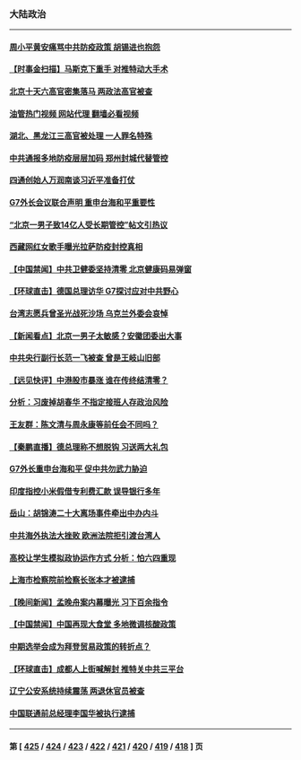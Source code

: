 ### 大陆政治
---
#### [周小平黄安痛骂中共防疫政策 胡锡进也抱怨](../../pages/ncid277/n13860254.md?11060845) 
#### [【时事金扫描】马斯克下重手 对推特动大手术](../../pages/ncid277/n13860175.md?11060845) 
#### [北京十天六高官密集落马 两政法高官被查](../../pages/ncid277/n13860017.md?11060845) 
#### [油管热门视频 网站代理 翻墙必看视频](http://132.145.103.77:81/youtube.html?11060845)
#### [湖北、黑龙江三高官被处理 一人罪名特殊](../../pages/ncid277/n13860091.md?11060845) 
#### [中共通报多地防疫层层加码 郑州封城代替管控](../../pages/ncid277/n13860092.md?11060845) 
#### [四通创始人万润南谈习近平准备打仗](../../pages/ncid277/n13860088.md?11060845) 
#### [G7外长会议联合声明 重申台海和平重要性](../../pages/ncid277/n13860108.md?11060845) 
#### [“北京一男子致14亿人受长期管控”帖文引热议](../../pages/ncid277/n13859974.md?11060845) 
#### [西藏网红女歌手曝光拉萨防疫封控真相](../../pages/ncid277/n13860022.md?11060845) 
#### [【中国禁闻】中共卫健委坚持清零 北京健康码易弹窗](../../pages/ncid277/n13859773.md?11060845) 
#### [【环球直击】德国总理访华 G7探讨应对中共野心](../../pages/ncid277/n13859732.md?11060845) 
#### [台湾志愿兵曾圣光战死沙场 乌克兰外委会哀悼](../../pages/ncid277/n13859963.md?11060845) 
#### [【新闻看点】北京一男子太敏感？安徽团委出大事](../../pages/ncid277/n13859778.md?11060845) 
#### [中共央行副行长范一飞被查 曾是王岐山旧部](../../pages/ncid277/n13859917.md?11060845) 
#### [【远见快评】中港股市暴涨 谁在传终结清零？](../../pages/ncid277/n13859782.md?11060845) 
#### [分析：习废掉胡春华 不指定接班人存政治风险](../../pages/ncid277/n13859799.md?11060845) 
#### [王友群：陈文清与周永康等前任会不同吗？](../../pages/ncid277/n13859797.md?11060845) 
#### [【秦鹏直播】德总理称不想脱钩 习送两大礼包](../../pages/ncid277/n13859729.md?11060845) 
#### [G7外长重申台海和平 促中共勿武力胁迫](../../pages/ncid277/n13859752.md?11060845) 
#### [印度指控小米假借专利费汇款 误导银行多年](../../pages/ncid277/n13859680.md?11060845) 
#### [岳山：胡锦涛二十大离场事件牵出中办内斗](../../pages/ncid277/n13859695.md?11060845) 
#### [中共海外执法大挫败 欧洲法院拒引渡台湾人](../../pages/ncid277/n13859684.md?11060845) 
#### [高校让学生模拟政协运作方式 分析：怕六四重现](../../pages/ncid277/n13859252.md?11060845) 
#### [上海市检察院前检察长张本才被逮捕](../../pages/ncid277/n13859434.md?11060845) 
#### [【晚间新闻】孟晚舟案内幕曝光 习下百余指令](../../pages/ncid277/n13859447.md?11060845) 
#### [【中国禁闻】中国再现大食堂 多地微调核酸政策](../../pages/ncid277/n13859054.md?11060845) 
#### [中期选举会成为拜登贸易政策的转折点？](../../pages/ncid277/n13859073.md?11060845) 
#### [【环球直击】成都人上街喊解封 推特关中共三平台](../../pages/ncid277/n13859014.md?11060845) 
#### [辽宁公安系统持续震荡 两退休官员被查](../../pages/ncid277/n13859387.md?11060845) 
#### [中国联通前总经理李国华被执行逮捕](../../pages/ncid277/n13859388.md?11060845) 

---
#### 第 [ [425](./425.md?11060845) / [424](./424.md?11060845) / [423](./423.md?11060845) / [422](./422.md?11060845) / [421](./421.md?11060845) / [420](./420.md?11060845) / [419](./419.md?11060845) / [418](./418.md?11060845) ] 页
